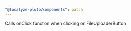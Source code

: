 ```yaml
---
"@localyze-pluto/components": patch
---
```


Calls onClick function when clicking on FileUploaderButton
